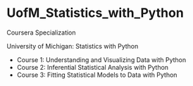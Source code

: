 # UofM_Statistics_with_Python
Coursera Specialization

University of Michigan: Statistics with Python

- Course 1: Understanding and Visualizing Data with Python
- Course 2: Inferential Statistical Analysis with Python
- Course 3: Fitting Statistical Models to Data with Python
